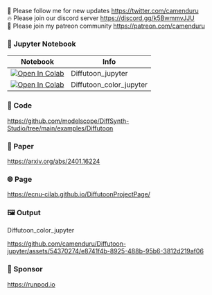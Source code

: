 🐣 Please follow me for new updates https://twitter.com/camenduru <br />
🔥 Please join our discord server https://discord.gg/k5BwmmvJJU <br />
🥳 Please join my patreon community https://patreon.com/camenduru <br />

### 🍊 Jupyter Notebook

| Notebook | Info
| --- | --- |
[![Open In Colab](https://colab.research.google.com/assets/colab-badge.svg)](https://colab.research.google.com/github/yieldcoding/Diffutoon-jupyter/blob/main/Diffutoon_jupyter.ipynb) | Diffutoon_jupyter
[![Open In Colab](https://colab.research.google.com/assets/colab-badge.svg)](https://colab.research.google.com/github/yieldcoding/Diffutoon-jupyter/blob/main/Diffutoon_color_jupyter.ipynb) | Diffutoon_color_jupyter

### 🧬 Code
https://github.com/modelscope/DiffSynth-Studio/tree/main/examples/Diffutoon

### 📄 Paper
https://arxiv.org/abs/2401.16224

### 🌐 Page
https://ecnu-cilab.github.io/DiffutoonProjectPage/

### 🖼 Output

Diffutoon_color_jupyter

https://github.com/camenduru/Diffutoon-jupyter/assets/54370274/e8741f4b-8925-488b-95b6-3812d219af06

### 🏢 Sponsor
https://runpod.io
